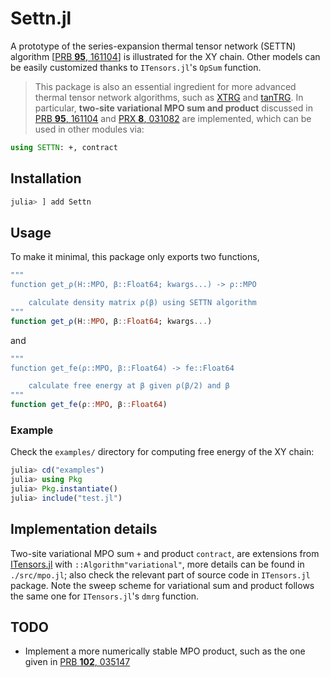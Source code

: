 # Settn.jl

A prototype of the series-expansion thermal tensor network (SETTN) algorithm [[PRB **95**, 161104](https://doi.org/10.1103/PhysRevB.95.161104)] is illustrated for the XY chain. Other models can be easily customized thanks to `ITensors.jl`'s `OpSum` function.

> This package is also an essential ingredient for more advanced thermal tensor network algorithms, such as [XTRG](https://link.aps.org/doi/10.1103/PhysRevX.8.031082) and [tanTRG](https://link.aps.org/doi/10.1103/PhysRevLett.130.226502). In particular, **two-site variational MPO sum and product** discussed in [PRB **95**, 161104](https://doi.org/10.1103/PhysRevB.95.161104) and [PRX **8**, 031082](https://doi.org/10.1103/PhysRevX.8.031082) are implemented, which can be used in other modules via:

```julia
using SETTN: +, contract
```


## Installation

```julia
julia> ] add Settn
```

## Usage

To make it minimal, this package only exports two functions,

```julia
"""
function get_ρ(H::MPO, β::Float64; kwargs...) -> ρ::MPO

    calculate density matrix ρ(β) using SETTN algorithm
"""
function get_ρ(H::MPO, β::Float64; kwargs...)
```

and

```julia
"""
function get_fe(ρ::MPO, β::Float64) -> fe::Float64

    calculate free energy at β given ρ(β/2) and β
"""
function get_fe(ρ::MPO, β::Float64)
```

### Example

Check the `examples/` directory for computing free energy of the XY chain:

```julia
julia> cd("examples")
julia> using Pkg
julia> Pkg.instantiate()
julia> include("test.jl")
```

## Implementation details

Two-site variational MPO sum `+` and product `contract`, are extensions from [ITensors.jl](https://github.com/ITensor/ITensors.jl) with `::Algorithm"variational"`, more details can be found in `./src/mpo.jl`; also check the relevant part of source code in `ITensors.jl` package. Note the sweep scheme for variational sum and product follows the same one for `ITensors.jl`'s `dmrg` function.
## TODO

- Implement a more numerically stable MPO product, such as the one given in [PRB **102**, 035147](https://doi.org/10.1103/PhysRevB.102.035147)

